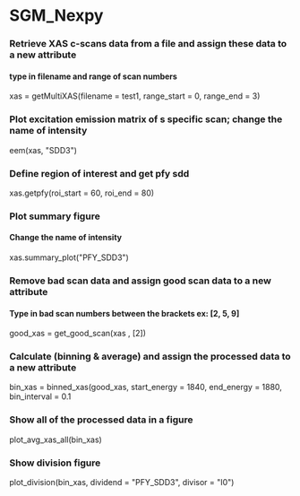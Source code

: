 # SGM_Nexpy

### Retrieve XAS c-scans data from a file and assign these data to a new attribute
#### type in filename and range of scan numbers
xas = getMultiXAS(filename = test1, range_start = 0, range_end = 3)

### Plot excitation emission matrix of s specific scan; change the name of intensity
eem(xas, "SDD3")

### Define region of interest and get pfy sdd
xas.getpfy(roi_start = 60, roi_end = 80)

### Plot summary figure
#### Change the name of intensity
xas.summary_plot("PFY_SDD3")

### Remove bad scan data and assign good scan data to a new attribute
#### Type in bad scan numbers between the brackets ex: [2, 5, 9]
good_xas = get_good_scan(xas , [2])

### Calculate (binning & average) and assign the processed data to a new attribute
bin_xas = binned_xas(good_xas, start_energy = 1840, end_energy = 1880, bin_interval = 0.1

### Show all of the processed data in a figure
plot_avg_xas_all(bin_xas)

### Show division figure
plot_division(bin_xas, dividend = "PFY_SDD3", divisor = "I0")
